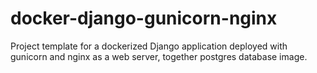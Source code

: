 # docker-django-gunicorn-nginx

Project template for a dockerized Django application deployed with gunicorn and nginx as a web server, together postgres database image.